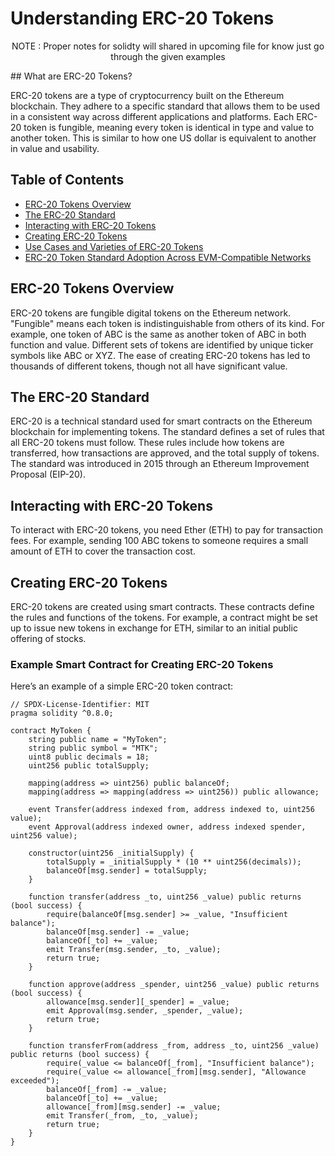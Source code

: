 # Understanding ERC-20 Tokens
<p align="center"> NOTE : Proper notes for solidty will shared in upcoming file for know just go through the given examples

</p>
## What are ERC-20 Tokens?

ERC-20 tokens are a type of cryptocurrency built on the Ethereum blockchain. They adhere to a specific standard that allows them to be used in a consistent way across different applications and platforms. Each ERC-20 token is fungible, meaning every token is identical in type and value to another token. This is similar to how one US dollar is equivalent to another in value and usability.

## Table of Contents
- [ERC-20 Tokens Overview](#erc-20-tokens-overview)
- [The ERC-20 Standard](#the-erc-20-standard)
- [Interacting with ERC-20 Tokens](#interacting-with-erc-20-tokens)
- [Creating ERC-20 Tokens](#creating-erc-20-tokens)
- [Use Cases and Varieties of ERC-20 Tokens](#use-cases-and-varieties-of-erc-20-tokens)
- [ERC-20 Token Standard Adoption Across EVM-Compatible Networks](#erc-20-token-standard-adoption-across-evm-compatible-networks)

## ERC-20 Tokens Overview

ERC-20 tokens are fungible digital tokens on the Ethereum network. "Fungible" means each token is indistinguishable from others of its kind. For example, one token of ABC is the same as another token of ABC in both function and value. Different sets of tokens are identified by unique ticker symbols like ABC or XYZ. The ease of creating ERC-20 tokens has led to thousands of different tokens, though not all have significant value.

## The ERC-20 Standard

ERC-20 is a technical standard used for smart contracts on the Ethereum blockchain for implementing tokens. The standard defines a set of rules that all ERC-20 tokens must follow. These rules include how tokens are transferred, how transactions are approved, and the total supply of tokens. The standard was introduced in 2015 through an Ethereum Improvement Proposal (EIP-20).

## Interacting with ERC-20 Tokens

To interact with ERC-20 tokens, you need Ether (ETH) to pay for transaction fees. For example, sending 100 ABC tokens to someone requires a small amount of ETH to cover the transaction cost.

## Creating ERC-20 Tokens

ERC-20 tokens are created using smart contracts. These contracts define the rules and functions of the tokens. For example, a contract might be set up to issue new tokens in exchange for ETH, similar to an initial public offering of stocks.

### Example Smart Contract for Creating ERC-20 Tokens

Here’s an example of a simple ERC-20 token contract:

```solidity
// SPDX-License-Identifier: MIT
pragma solidity ^0.8.0;

contract MyToken {
    string public name = "MyToken";
    string public symbol = "MTK";
    uint8 public decimals = 18;
    uint256 public totalSupply;

    mapping(address => uint256) public balanceOf;
    mapping(address => mapping(address => uint256)) public allowance;

    event Transfer(address indexed from, address indexed to, uint256 value);
    event Approval(address indexed owner, address indexed spender, uint256 value);

    constructor(uint256 _initialSupply) {
        totalSupply = _initialSupply * (10 ** uint256(decimals));
        balanceOf[msg.sender] = totalSupply;
    }

    function transfer(address _to, uint256 _value) public returns (bool success) {
        require(balanceOf[msg.sender] >= _value, "Insufficient balance");
        balanceOf[msg.sender] -= _value;
        balanceOf[_to] += _value;
        emit Transfer(msg.sender, _to, _value);
        return true;
    }

    function approve(address _spender, uint256 _value) public returns (bool success) {
        allowance[msg.sender][_spender] = _value;
        emit Approval(msg.sender, _spender, _value);
        return true;
    }

    function transferFrom(address _from, address _to, uint256 _value) public returns (bool success) {
        require(_value <= balanceOf[_from], "Insufficient balance");
        require(_value <= allowance[_from][msg.sender], "Allowance exceeded");
        balanceOf[_from] -= _value;
        balanceOf[_to] += _value;
        allowance[_from][msg.sender] -= _value;
        emit Transfer(_from, _to, _value);
        return true;
    }
}
